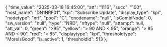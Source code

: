 {
            "time_value": "2025-03-18 16:45:00",
            "att": "1116",
            "succ": "100",
            "host_name": "DN1NRF01",
            "kpi": "Subscribe Update",
            "display_type": "kpi",
            "nodetype": "nrf",
            "pool": "C",
            "cnodename": "null",
            "isCombiNode": 0,
            "sw_version": "null",
            "type": "NRD",
            "nftype": "null",
            "attempt": null,
            "att_val": 0,
            "green": ">95",
            "yellow": "> 90 AND < 95",
            "orange": ">  85 AND <  90",
            "red": "<  85",
            "displaytype": "kpi",
            "thresholdtype": "MoreIsGood",
            "is_active": 1,
            "thresholdId": 513
        },

